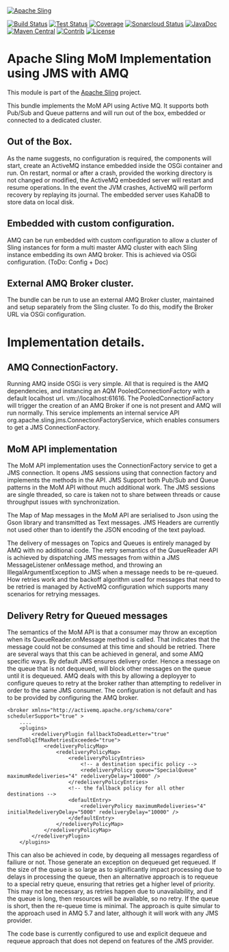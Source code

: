[![Apache Sling](https://sling.apache.org/res/logos/sling.png)](https://sling.apache.org)

&#32;[![Build Status](https://ci-builds.apache.org/job/Sling/job/modules/job/sling-org-apache-sling-jms/job/master/badge/icon)](https://ci-builds.apache.org/job/Sling/job/modules/job/sling-org-apache-sling-jms/job/master/)&#32;[![Test Status](https://img.shields.io/jenkins/tests.svg?jobUrl=https://ci-builds.apache.org/job/Sling/job/modules/job/sling-org-apache-sling-jms/job/master/)](https://ci-builds.apache.org/job/Sling/job/modules/job/sling-org-apache-sling-jms/job/master/test/?width=800&height=600)&#32;[![Coverage](https://sonarcloud.io/api/project_badges/measure?project=apache_sling-org-apache-sling-jms&metric=coverage)](https://sonarcloud.io/dashboard?id=apache_sling-org-apache-sling-jms)&#32;[![Sonarcloud Status](https://sonarcloud.io/api/project_badges/measure?project=apache_sling-org-apache-sling-jms&metric=alert_status)](https://sonarcloud.io/dashboard?id=apache_sling-org-apache-sling-jms)&#32;[![JavaDoc](https://www.javadoc.io/badge/org.apache.sling/org.apache.sling.jms.svg)](https://www.javadoc.io/doc/org.apache.sling/org.apache.sling.jms)&#32;[![Maven Central](https://maven-badges.herokuapp.com/maven-central/org.apache.sling/org.apache.sling.jms/badge.svg)](https://search.maven.org/#search%7Cga%7C1%7Cg%3A%22org.apache.sling%22%20a%3A%22org.apache.sling.jms%22)&#32;[![Contrib](https://sling.apache.org/badges/status-contrib.svg)](https://github.com/apache/sling-aggregator/blob/master/docs/status/contrib.md) [![License](https://img.shields.io/badge/License-Apache%202.0-blue.svg)](https://www.apache.org/licenses/LICENSE-2.0)

# Apache Sling MoM Implementation using JMS with AMQ

This module is part of the [Apache Sling](https://sling.apache.org) project.

This bundle implements the MoM API using Active MQ. It supports both Pub/Sub and Queue patterns and will run out of the
box, embedded or connected to a dedicated cluster.

## Out of the Box.

As the name suggests, no configuration is required, the components will start, create an ActiveMQ instance embedded inside
the OSGi container and run. On restart, normal or after a crash, provided the working directory is not changed or modified, 
the ActiveMQ embedded server will restart and resume operations. In the event the JVM crashes, ActiveMQ will perform recovery
 by replaying its journal. The embedded server uses KahaDB to store data on local disk.
 
## Embedded with custom configuration.

AMQ can be run embedded with custom configuration to allow a cluster of Sling instances for form a multi master AMQ cluster with each 
Sling instance embedding its own AMQ broker. This is achieved via OSGi configuration. (ToDo: Config + Doc)

## External AMQ Broker cluster.

The bundle can be run to use an external AMQ Broker cluster, maintained and setup separately from the Sling cluster. To do this, modify the
Broker URL via OSGi configuration.

# Implementation details.

## AMQ ConnectionFactory.

Running AMQ inside OSGi is very simple. All that is required is the AMQ dependencies, and instancing an AQM PooledConnectionFactory with a
default localhost url. vm://localhost:61616. The PooledConnectionFactory will trigger the creation of an AMQ Broker if one is not present
and AMQ will run normally. This service implements an internal service API org.apache.sling.jms.ConnectionFactoryService, which enables 
consumers to get a JMS ConnectionFactory.

## MoM API implementation

The MoM API implementation uses the ConnectionFactory service to get a JMS connection. It opens JMS sessions using that connection factory
and implements the methods in the API. JMS Support both Pub/Sub and Queue patterns in the MoM API without much additional work. 
The JMS sessions are single threaded, so care is taken not to share between threads or cause throughput issues with synchronization.

The Map of Map messages in the MoM API are serialised to Json using the Gson library and transmitted as Text messages. JMS Headers are currently
not used other than to identify the JSON encoding of the text payload.

The delivery of messages on Topics and Queues is entirely managed by AMQ with no additional code. The retry semantics of the QueueReader API
is achieved by dispatching JMS messages from within a JMS MessageListener onMessage method, and throwing an IllegalArgumentException to JMS
when a message needs to be re-queued. How retries work and the backoff algorithm used for messages that need to be retried is managed 
by ActiveMQ configuration which supports many scenarios for retrying messages.

## Delivery Retry for Queued messages

The semantics of the MoM API is that a consumer may throw an exception when its QueueReader.onMessage method is called. That indicates that the 
message could not be consumed at this time and should be retried. There are several ways that this can be achieved in general, and some 
AMQ specific ways. By default JMS ensures delivery order. Hence a message on the queue that is not dequeued, will block other messages on the queue 
until it is dequeued. AMQ deals with this by allowing a deployyer to configure queues to retry at the broker rather than attempting to redeliver in 
order to the same JMS consumer. The configuration is not default and has to be provided by configuring the AMQ broker.

    <broker xmlns="http://activemq.apache.org/schema/core"    schedulerSupport="true" >
        .... 
        <plugins>
            <redeliveryPlugin fallbackToDeadLetter="true" sendToDlqIfMaxRetriesExceeded="true">
                <redeliveryPolicyMap>
                    <redeliveryPolicyMap>
                        <redeliveryPolicyEntries>
                            <!-- a destination specific policy -->
                            <redeliveryPolicy queue="SpecialQueue" maximumRedeliveries="4" redeliveryDelay="10000" />
                        </redeliveryPolicyEntries>
                        <!-- the fallback policy for all other destinations -->
                        <defaultEntry>
                            <redeliveryPolicy maximumRedeliveries="4" initialRedeliveryDelay="5000" redeliveryDelay="10000" />
                        </defaultEntry>
                    </redeliveryPolicyMap>
                </redeliveryPolicyMap>
            </redeliveryPlugin>
        </plugins>
        
This can also be achieved in code, by dequeing all messages regardless of failiure or not. Those generate an exception on dequeued get requeued. If the size of the 
queue is so large as to significantly impact processing due to delays in processing the queue, then an alternative approach is to requeue to a special retry queue, ensuring
that retries get a higher level of priority. This may not be necessary, as retries happen due to unavailability, and if the queue is long, then resources will be
available, so no retry. If the queue is short, then the re-queue time is minimal. The approach is quite simular to the approach used in AMQ 5.7 and later, although
it will work with any JMS provider.

The code base is currently configured to use and explicit dequeue and requeue approach that does not depend on features of the JMS provider.
